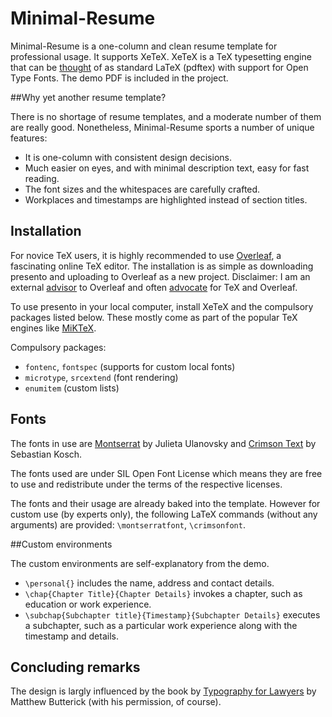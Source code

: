Minimal-Resume
================

Minimal-Resume is a one-column and clean resume template for professional usage. It supports XeTeX. XeTeX is a TeX typesetting engine that can be [thought](http://tex.stackexchange.com/questions/3393/what-is-xetex-exactly-and-why-should-i-use-it) of as standard LaTeX (pdftex) with support for Open Type Fonts. The demo PDF is included in the project.

##Why yet another resume template?

There is no shortage of resume templates, and a moderate number of them are really good. Nonetheless, Minimal-Resume sports a number of unique features:

* It is one-column with consistent design decisions.
* Much easier on eyes, and with minimal description text, easy for fast reading.
* The font sizes and the whitespaces are carefully crafted.
* Workplaces and timestamps are highlighted instead of section titles.

## Installation

For novice TeX users, it is highly recommended to use [Overleaf](https://www.overleaf.com/), a fascinating online TeX editor. The installation is as simple as downloading presento and uploading to Overleaf as a new project. Disclaimer: I am an external [advisor](https://www.overleaf.com/advisors) to Overleaf and often [advocate](https://www.overleaf.com/blog/267-overleaf-advisor-of-the-month-ratul-saha) for TeX and Overleaf. 

To use presento in your local computer, install XeTeX and the compulsory packages listed below. These mostly come as part of the popular TeX engines like [MiKTeX](http://miktex.org/).

Compulsory packages:
* `fontenc`, `fontspec` (supports for custom local fonts)
* `microtype`, `srcextend` (font rendering)
* `enumitem` (custom lists)

## Fonts

The fonts in use are [Montserrat](http://montserrat.zkysky.com.ar/en) by Julieta Ulanovsky and [Crimson Text](https://github.com/skosch) by Sebastian Kosch.

The fonts used are under SIL Open Font License which means they are free to use and redistribute under the terms of the respective licenses.

The fonts and their usage are already baked into the template. However for custom use (by experts only), the following LaTeX commands (without any arguments) are provided: `\montserratfont`, `\crimsonfont`.

##Custom environments

The custom environments are self-explanatory from the demo.

* `\personal{}` includes the name, address and contact details.
* `\chap{Chapter Title}{Chapter Details}` invokes a chapter, such as education or work experience.
* `\subchap{Subchapter title}{Timestamp}{Subchapter Details}` executes a subchapter, such as a particular work experience along with the timestamp and details.

## Concluding remarks

The design is largly influenced by the book by [Typography for Lawyers](http://www.typographyforlawyers.com/) by Matthew Butterick (with his permission, of course).

